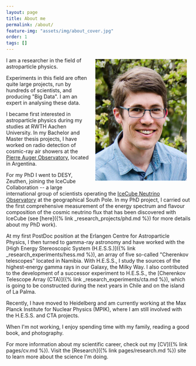 ```yaml
---
layout: page
title: About me
permalink: /about/
feature-img: "assets/img/about_cover.jpg"
order: 1
tags: []
---
```


<div><img src="/assets/img/portrait2.jpg" alt="Lars Mohrmann" width="250" align="right" style="padding-top:1%;padding-left:2%;padding-right:2%;padding-bottom:2%"></div>

I am a researcher in the field of astroparticle physics.

Experiments in this field are often quite large projects, run by hundreds of scientists, and producing "Big Data".
I am an expert in analysing these data.

I became first interested in astroparticle physics during my studies at RWTH Aachen University.
In my Bachelor and Master thesis projects, I have worked on radio detection of cosmic-ray air showers at the <a href="https://www.auger.org" target="_blank">Pierre Auger Observatory</a>, located in Argentina.

For my PhD I went to DESY, Zeuthen, joining the IceCube Collaboration -- a large international group of scientists operating the <a href="https://icecube.wisc.edu" target="_blank">IceCube Neutrino Observatory</a> at the geographical South Pole.
In my PhD project, I carried out the first comprehensive measurement of the energy spectrum and flavour composition of the cosmic neutrino flux that has been discovered with IceCube (see [here]({% link _research_projects/phd.md %}) for more details about my PhD work).

At my first PostDoc position at the Erlangen Centre for Astroparticle Physics, I then turned to gamma-ray astronomy and have worked with the [High Energy Stereoscopic System (H.E.S.S.)]({% link _research_experiments/hess.md %}), an array of five so-called "Cherenkov telescopes" located in Namibia.
With H.E.S.S., I study the sources of the highest-energy gamma rays in our Galaxy, the Milky Way.
I also contributed to the development of a successor experiment to H.E.S.S., the [Cherenkov Telescope Array (CTA)]({% link _research_experiments/cta.md %}), which is going to be constructed during the next years in Chile and on the island of La Palma.

Recently, I have moved to Heidelberg and am currently working at the Max Planck Institute for Nuclear Physics (MPIK), where I am still involved with the H.E.S.S. and CTA projects.

When I'm not working, I enjoy spending time with my family, reading a good book, and photography.

For more information about my scientific career, check out my [CV]({% link pages/cv.md %}).
Visit the [Research]({% link pages/research.md %}) site to learn more about the science I'm doing.

